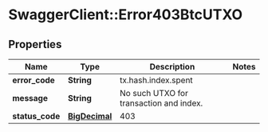 # SwaggerClient::Error403BtcUTXO

## Properties
Name | Type | Description | Notes
------------ | ------------- | ------------- | -------------
**error_code** | **String** | tx.hash.index.spent | 
**message** | **String** | No such UTXO for transaction and index. | 
**status_code** | [**BigDecimal**](BigDecimal.md) | 403 | 

